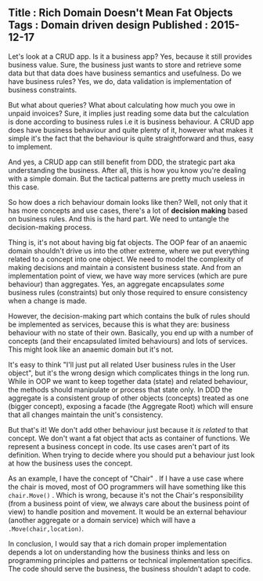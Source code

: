 Title : Rich Domain Doesn't Mean Fat Objects
Tags : Domain driven design
Published : 2015-12-17
---

Let's look at a CRUD app. Is it a business app? Yes, because it still provides business value. Sure, the business just wants to store and retrieve some data but that data does have business semantics and usefulness. Do we have business rules? Yes, we do, data validation is implementation of business constraints.  

But what about queries? What about calculating how much you owe in unpaid invoices? Sure, it implies just reading some data but the calculation is done according to business rules i.e it is business behaviour. A CRUD app does have business behaviour and quite plenty of it, however what makes it simple it's the fact that the behaviour is quite straightforward and thus, easy to implement.

And yes, a CRUD app can still benefit from DDD, the strategic part aka understanding the business. After all, this is how you know you're dealing with a simple domain. But the tactical patterns are pretty much useless in this case.

So how does a rich behaviour domain looks like then? Well, not only that it has more concepts and use cases, there's a lot of  **decision making** based on business rules. And this is the hard part. We need to untangle the decision-making process.

Thing is, it's not about having big fat objects. The OOP fear of an anaemic domain shouldn't drive us into the other extreme, where we put everything related to a concept into one object. We need to model the complexity of making decisions and maintain a consistent business state. And from an implementation point of view, we have way more services (which are pure behaviour) than aggregates. Yes, an aggregate encapsulates _some_ business rules (constraints) but only those required to ensure consistency when a change is made.

However, the decision-making part which contains the bulk of rules should be implemented as services, because this is what they are: business behaviour with no state of their own. Basically, you end up with a number of concepts (and their encapsulated limited behaviours) and lots of services. This might look like an anaemic domain but it's not.

It's easy to think "I'll just put all related User business rules in the User object", but it's the wrong design which complicates things in the long run. While in OOP we want to keep together data (state) and related behaviour, the methods should manipulate or process that state only. In DDD the aggregate is a consistent group of other objects (concepts) treated as one (bigger concept), exposing a facade (the Aggregate Root) which will ensure that all changes maintain the unit's consistency.

But that's it! We don't add other behaviour just because it _is related_ to that concept. We don't want a fat object that acts as container of functions. We represent a business concept in code. Its use cases aren't part of its definition. When trying to decide where you should put a behaviour just look at how the business uses the concept.

As an example, I have the concept of "Chair" . If I have a use case where the chair is moved, most of OO programmers will have something like this `chair.Move()` . Which is wrong, because it's not the Chair's responsibility (from a business point of view, we always care about the business point of view)  to handle position and movement. It would be an external behaviour (another aggregate or a domain service) which will have a `.Move(chair,location)`.

In conclusion, I would say that a rich domain proper implementation depends a lot on understanding how the business thinks and less on programming principles and patterns or technical implementation specifics. The code should serve the business, the business shouldn't adapt to code.